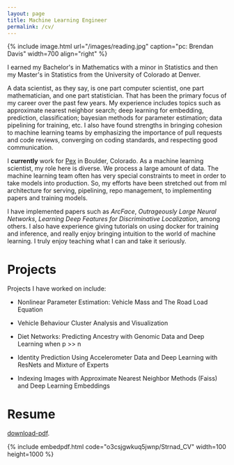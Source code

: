 ```yaml
---
layout: page
title: Machine Learning Engineer
permalink: /cv/
---
```


{% include image.html url="/images/reading.jpg" caption="pc: Brendan Davis" width=700 align="right" %}

I earned my Bachelor's in Mathematics with a minor in Statistics and then my Master's in Statistics from the University of Colorado at Denver.

A data scientist, as they say, is one part computer scientist, one part mathematician, and one part statistician. That has been the primary focus of my career over the past few years. My experience includes topics such as approximate nearest neighbor search; deep learning for embedding, prediction, classification; bayesian methods for parameter estimation; data pipelining for training, etc. I also have found strengths in bringing cohesion to machine learning teams by emphasizing the importance of pull requests and code reviews, converging on coding standards, and respecting good communication.   

I __currently__ work for [Pex](https://www.pex.com) in Boulder, Colorado. As a machine learning scientist, my role here is diverse. We process a large amount of data. The machine learning team often has very special constraints to meet in order to take models into production. So, my efforts have been stretched out from ml architecture for serving, pipelining, repo management, to implementing papers and training models. 

I have implemented papers such as *ArcFace*, *Outrageously Large Neural Networks*, *Learning Deep Features for Discriminative Localization*, among others. I also have experience giving tutorials on using docker for training and inference, and really enjoy bringing intuition to the world of machine learning. I truly enjoy teaching what I can and take it seriously. 


# Projects

Projects I have worked on include:

- Nonlinear Parameter Estimation: Vehicle Mass and The Road Load Equation
	
- Vehicle Behaviour Cluster Analysis and Visualization

- Diet Networks: Predicting Ancestry with Genomic Data and Deep Learning when p >> n

- Identity Prediction Using Accelerometer Data and Deep Learning with ResNets and Mixture of Experts

- Indexing Images with Approximate Nearest Neighbor Methods (Faiss) and Deep Learning Embeddings


# Resume
[download-pdf](https://www.dropbox.com/s/o3csjgwkuq5jwnp/Strnad_CV.pdf?dl=0).

{% include embedpdf.html code="o3csjgwkuq5jwnp/Strnad_CV" width=100 height=1000 %}


